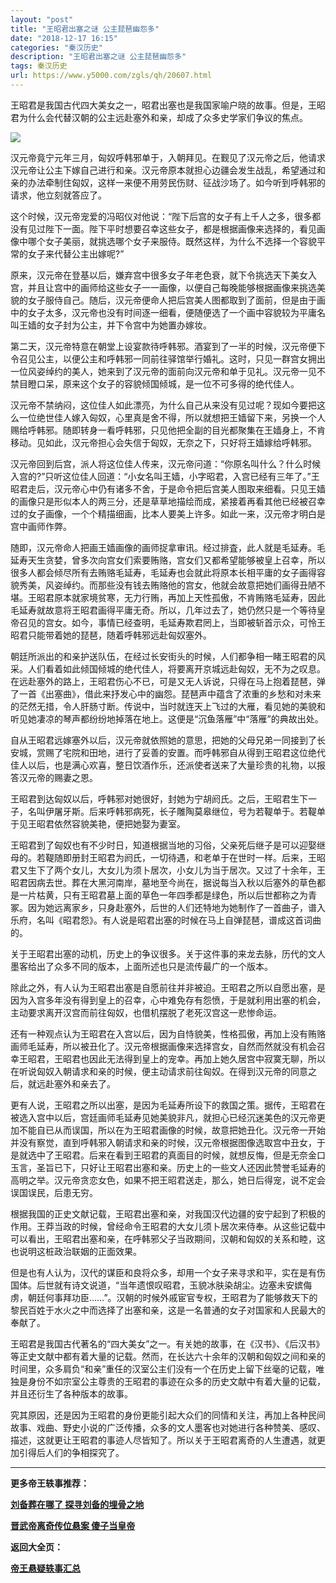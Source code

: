 ```yaml
---
layout: "post"
title: "王昭君出塞之谜 公主琵琶幽怨多"
date: "2018-12-17 16:15"
categories: "秦汉历史"
description: "王昭君出塞之谜 公主琵琶幽怨多"
tags: 秦汉历史
url: https://www.y5000.com/zgls/qh/20607.html
---
```






王昭君是我国古代四大美女之一，昭君出塞也是我国家喻户晓的故事。但是，王昭君为什么会代替汉朝的公主远赴塞外和亲，却成了众多史学家们争议的焦点。

![](https://img.y5000.com/uploads/allimg/170502/11-1F50214030E46.jpg)

汉元帝竟宁元年三月，匈奴呼韩邪单于，入朝拜见。在觐见了汉元帝之后，他请求汉元帝让公主下嫁自己进行和亲。汉元帝原本就担心边疆会发生战乱，希望通过和亲的办法牵制住匈奴，这样一来便不用劳民伤财、征战沙场了。如今听到呼韩邪的请求，他立刻就答应了。

这个时候，汉元帝宠爱的冯昭仪对他说：“陛下后宫的女子有上千人之多，很多都没有见过陛下一面。陛下平时想要召幸这些女子，都是根据画像来选择的，看见画像中哪个女子美丽，就挑选哪个女子来服侍。既然这样，为什么不选择一个容貌平常的女子来代替公主出嫁呢?”

原来，汉元帝在登基以后，嫌弃宫中很多女子年老色衰，就下令挑选天下美女入宫，并且让宫中的画师给这些女子一一画像，以便自己每晚能够根据画像来挑选美貌的女子服侍自己。随后，汉元帝便命人把后宫美人图都取到了面前，但是由于画中的女子太多，汉元帝也没有时间逐一细看，便随便选了一个画中容貌较为平庸名叫王嫱的女子封为公主，并下令宫中为她置办嫁妆。

第二天，汉元帝特意在朝堂上设宴款待呼韩邪。酒宴到了一半的时候，汉元帝便下令召见公主，以便公主和呼韩邪一同前往驿馆举行婚礼。这时，只见一群宫女拥出一位风姿绰约的美人，她来到了汉元帝的面前向汉元帝和单于见礼。汉元帝一见不禁目瞪口呆，原来这个女子的容貌倾国倾城，是一位不可多得的绝代佳人。

汉元帝不禁纳闷，这位佳人如此漂亮，为什么自己从来没有见过呢？现如今要把这么一位绝世佳人嫁入匈奴，心里真是舍不得，所以就想把王嫱留下来，另换一个人赐给呼韩邪。随即转身一看呼韩邪，只见他把全副的目光都聚集在王嫱身上，不肯移动。见如此，汉元帝担心会失信于匈奴，无奈之下，只好将王嫱嫁给呼韩邪。

汉元帝回到后宫，派人将这位佳人传来，汉元帝问道：“你原名叫什么？什么时候入宫的?”只听这位佳人回道：“小女名叫王嫱，小字昭君，入宫已经有三年了。”王昭君走后，汉元帝心中仍有诸多不舍，于是命令把后宫美人图取来细看。只见王嫱的画像只是形似本人的两三分，还是草草地描绘而成，紧接着再看其他已经被召幸过的女子画像，一个个精描细画，比本人要美上许多。如此一来，汉元帝才明白是宫中画师作弊。

随即，汉元帝命人把画王嫱画像的画师捉拿审讯。经过排査，此人就是毛延寿。毛延寿天生贪婪，曾多次向宫女们索要贿赂，宫女们又都希望能够被皇上召幸，所以很多人都会倾尽所有去贿赂毛延寿，毛延寿也会就此将原本长相平庸的女子画得容貌秀美，风姿绰约。而那些没有钱去贿赂他的宫女，他就会故意把她们画得丑陋不堪。王昭君原本就家境贫寒，无力行贿，再加上天性孤傲，不肯贿赂毛延寿，因此毛延寿就故意将王昭君画得平庸无奇。所以，几年过去了，她仍然只是一个等待皇帝召见的宫女。如今，事情已经查明，毛延寿欺君罔上，当即被斩首示众，可怜王昭君只能带着她的琵琶，随着呼韩邪远赴匈奴塞外。

朝廷所派出的和亲护送队伍，在经过长安街头的时候，人们都争相一睹王昭君的风采。人们看着如此倾国倾城的绝代佳人，将要离开京城远赴匈奴，无不为之叹息。在远赴塞外的路上，王昭君伤心不已，可是又无人诉说，只得在马上抱着琵琶，弹了一首《出塞曲》，借此来抒发心中的幽怨。琵琶声中蕴含了浓重的乡愁和对未来的茫然无措，令人肝肠寸断。传说中，当时就连天上飞过的大雁，看见她的美貌和听见她凄凉的琴声都纷纷地掉落在地上。这便是“沉鱼落雁”中“落雁”的典故出处。

自从王昭君远嫁塞外以后，汉元帝就依照她的意思，把她的父母兄弟一同接到了长安城，赏赐了宅院和田地，进行了妥善的安置。而呼韩邪自从得到王昭君这位绝代佳人以后，也是满心欢喜，整日饮酒作乐，还派使者送来了大量珍贵的礼物，以报答汉元帝的赐妻之恩。

王昭君到达匈奴以后，呼韩邪对她很好，封她为宁胡阏氏。之后，王昭君生下一子，名叫伊屠牙斯。后来呼韩邪病死，长子雕陶莫皋继位，号为若鞮单于。若鞮单于见王昭君依然容貌美艳，便把她娶为妻室。

王昭君到了匈奴也有不少时日，知道根据当地的习俗，父亲死后继子是可以迎娶继母的。若鞮随即册封王昭君为阏氏，一切待遇，和老单于在世时一样。后来，王昭君又生下了两个女儿，大女儿为须卜居次，小女儿为当于居次。又过了十余年，王昭君因病去世。葬在大黑河南岸，墓地至今尚在，据说每当入秋以后塞外的草色都是一片枯黄，只有王昭君墓上面的草色一年四季都是绿色，所以后世都称之为青冢。因为她远离家乡，只身赴塞外，后世的人们还特地为她制作了一首曲子，谱入乐府，名叫《昭君怨》。有人说是昭君出塞的时候在马上自弹琵琶，谱成这首词曲的。

关于王昭君出塞的动机，历史上的争议很多。关于这件事的来龙去脉，历代的文人墨客给出了众多不同的版本，上面所述也只是流传最广的一个版本。

除此之外，有人认为王昭君出塞是自愿前往并非被迫。王昭君之所以自愿出塞，是因为入宫多年没有得到皇上的召幸，心中难免存有怨愤，于是就利用出塞的机会，主动要求离开汉宫而前往匈奴，也借机摆脱了老死汉宫这一悲惨命运。

还有一种观点认为王昭君在入宫以后，因为自恃貌美，性格孤傲，再加上没有贿赂画师毛延寿，所以被丑化了。汉元帝根据画像来选择宫女，自然而然就没有机会召幸王昭君，王昭君也因此无法得到皇上的宠幸。再加上她久居宫中寂寞无聊，所以在听说匈奴入朝请求和亲的时候，便主动请求前往匈奴。在得到汉元帝的同意之后，就远赴塞外和亲去了。

更有人说，王昭君之所以出塞，是因为毛延寿所设下的救国之策。据传，王昭君在被选入宫中以后，宫廷画师毛延寿见她美貌非凡，就担心已经沉迷美色的汉元帝更加不能自已从而误国，所以在为王昭君画像的时候，故意把她丑化。汉元帝一开始并没有察觉，直到呼韩邪入朝请求和亲的时候，汉元帝根据图像选取宫中丑女，于是就选中了王昭君。后来在看到王昭君的真面目的时候，就想反悔，但是无奈金口玉言，圣旨已下，只好让王昭君出塞和亲。历史上的一些文人还因此赞誉毛延寿的高明之举。汉元帝贪恋女色，如果不把王昭君送走，那么，她日后得宠，说不定会误国误民，后患无穷。

根据我国的正史文献记载，王昭君出塞和亲，对我国汉代边疆的安宁起到了积极的作用。王莽当政的时候，曾经命令王昭君的大女儿须卜居次来侍奉。从这些记载中可以看出，王昭君出塞和亲，在呼韩邪父子当政期间，汉朝和匈奴的关系和睦，这也说明这桩政治联姻的正面效果。

但是也有人认为，汉代的谋臣和良将众多，却用一个女子来寻求和平，实在是有伤国体。后世就有诗文说道，“当年遗恨叹昭君，玉貌冰肤染胡尘。边塞未安嫔侮虏，朝廷何事拜功臣……”。汉朝的时候外戚宦官专权，王昭君为了能够救天下的黎民百姓于水火之中而选择了出塞和亲，这是一名普通的女子对国家和人民最大的奉献了。

王昭君是我国古代著名的“四大美女”之一。有关她的故事，在《汉书》、《后汉书》等正史文献中都有着大量的记载。然而，在长达六十余年的汉朝和匈奴之间和亲的时间里，众多肩负“和亲”重任的汉室公主们没有一个在历史上留下丝毫的记载，唯独是身份不如宗室公主尊贵的王昭君的事迹在众多的历史文献中有着大量的记载，并且还衍生了各种版本的故事。

究其原因，还是因为王昭君的身份更能引起大众们的同情和关注，再加上各种民间故事、戏曲、野史小说的广泛传播，众多的文人墨客也对她进行各种赞美、感叹、描述，这就更让王昭君的事迹人尽皆知了。所以关于王昭君离奇的人生遭遇，就更加引得后人们的争相探究了。

* * *

**更多帝王轶事推荐：**

[**刘备葬在哪了 探寻刘备的埋骨之地**](https://www.y5000.com/zgls/sglj/20610.html)

[**晋武帝离奇传位悬案 傻子当皇帝**](https://www.y5000.com/zgls/sglj/20613.html)

**返回大全页：**

**[帝王悬疑轶事汇总](https://www.y5000.com/zgls/20642.html)**

